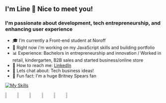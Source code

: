 ## I'm Line 👋 Nice to meet you!

### I'm passionate about development, tech entrepreneurship, and enhancing user experience

- 🎓 I’m currently a Front-end student at Noroff
- 🚀 Right now i'm working on my JavaScript skills and building portfolio
- 📊 Experience: Bachelors in entrepreneurship and innovation / Worked in retail, kindergarten, B2B sales and started business/online store
- 🤝 How to reach me: [LinkedIn](https://www.linkedin.com/in/line-svensen-967131122/)
- 💬 Lets chat about: Tech business ideas!
- 🎈 Fun fact: I'm a huge Britney Spears fan

[![My Skills](https://skillicons.dev/icons?i=js,html,css,figma,webstorm,vscode,tailwind,sass,bootstrap,codepen,nodejs,github,ai,postman)](https://skillicons.dev)
<div>
	<code><img width="7%" src="https://user-images.githubusercontent.com/25181517/192108372-f71d70ac-7ae6-4c0d-8395-51d8870c2ef0.png" alt="Git" title="Git"/></code>
	<code><img width="7%" src="https://user-images.githubusercontent.com/25181517/192108376-c675d39b-90f6-4073-bde6-5a9291644657.png" alt="GitLab" title="GitLab"/></code>
	<code><img width="7%" src="https://user-images.githubusercontent.com/25181517/192158957-b1256181-356c-46a3-beb9-487af08a6266.png" alt="Wordpress" title="Wordpress"/></code>
	<code><img width="7%" src="https://github-production-user-asset-6210df.s3.amazonaws.com/136815194/253220886-02494c7c-de6a-43a6-9293-6369696842ed.png" alt="Canva" title="Canva"/></code>
	<code><img width="7%" src="https://user-images.githubusercontent.com/25181517/117269608-b7dcfb80-ae58-11eb-8e66-6cc8753553f0.png" alt="Android" title="Android"/></code>
	<code><img width="7%" src="https://user-images.githubusercontent.com/25181517/186884150-05e9ff6d-340e-4802-9533-2c3f02363ee3.png" alt="Windows" title="Windows"/></code>
	
</div>

<!--
**LineSvensen/LineSvensen** is a ✨ _special_ ✨ repository because its `README.md` (this file) appears on your GitHub profile.

Here are some ideas to get you started:
- 🪇 My hobbies: My dog, painting, music production and playing Fortnite!
...
- 🔭 I’m currently working on ...
- 🌱 I’m currently learning ...
- 👯 I’m looking to collaborate on ...
- 🤔 I’m looking for help with ...
- 💬 Ask me about ...
- 📫 How to reach me: ...
- 😄 Pronouns: ...
- ⚡ Fun fact: ...
-->

